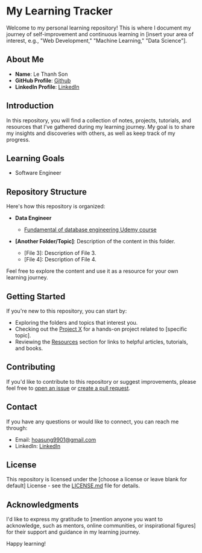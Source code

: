 # My Learning Tracker
Welcome to my personal learning repository! This is where I document my journey of self-improvement and continuous learning in [insert your area of interest, e.g., "Web Development," "Machine Learning," "Data Science"].

## About Me

- **Name**: Le Thanh Son
- **GitHub Profile**: [Github](https://github.com/lethanhson9901)
- **LinkedIn Profile**: [LinkedIn](https://www.linkedin.com/in/son-le-thanh-42892a16b/)

## Introduction

In this repository, you will find a collection of notes, projects, tutorials, and resources that I've gathered during my learning journey. My goal is to share my insights and discoveries with others, as well as keep track of my progress.

## Learning Goals

- Software Engineer

## Repository Structure

Here's how this repository is organized:

- **Data Engineer**
  - [Fundamental of database engineering Udemy course](./Data%20Engineer/Fundamental%20of%20database%20engineering%20Udemy%20course)

- **[Another Folder/Topic]**: Description of the content in this folder.
  - [File 3]: Description of File 3.
  - [File 4]: Description of File 4.

Feel free to explore the content and use it as a resource for your own learning journey.

## Getting Started

If you're new to this repository, you can start by:

- Exploring the folders and topics that interest you.
- Checking out the [Project X](./project-x) for a hands-on project related to [specific topic].
- Reviewing the [Resources](./resources) section for links to helpful articles, tutorials, and books.

## Contributing

If you'd like to contribute to this repository or suggest improvements, please feel free to [open an issue](../../issues) or [create a pull request](../../pulls).

## Contact

If you have any questions or would like to connect, you can reach me through:

- Email: hoasung9901@gmail.com
- LinkedIn: [LinkedIn](https://www.linkedin.com/in/son-le-thanh-42892a16b/)

## License

This repository is licensed under the [choose a license or leave blank for default] License - see the [LICENSE.md](./LICENSE.md) file for details.

## Acknowledgments

I'd like to express my gratitude to [mention anyone you want to acknowledge, such as mentors, online communities, or inspirational figures] for their support and guidance in my learning journey.

Happy learning!

